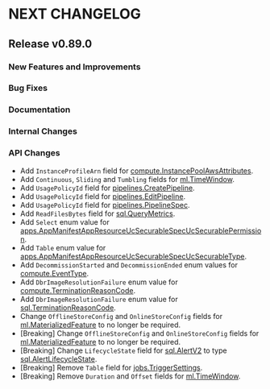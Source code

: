 # NEXT CHANGELOG

## Release v0.89.0

### New Features and Improvements

### Bug Fixes

### Documentation

### Internal Changes

### API Changes
* Add `InstanceProfileArn` field for [compute.InstancePoolAwsAttributes](https://pkg.go.dev/github.com/databricks/databricks-sdk-go/service/compute#InstancePoolAwsAttributes).
* Add `Continuous`, `Sliding` and `Tumbling` fields for [ml.TimeWindow](https://pkg.go.dev/github.com/databricks/databricks-sdk-go/service/ml#TimeWindow).
* Add `UsagePolicyId` field for [pipelines.CreatePipeline](https://pkg.go.dev/github.com/databricks/databricks-sdk-go/service/pipelines#CreatePipeline).
* Add `UsagePolicyId` field for [pipelines.EditPipeline](https://pkg.go.dev/github.com/databricks/databricks-sdk-go/service/pipelines#EditPipeline).
* Add `UsagePolicyId` field for [pipelines.PipelineSpec](https://pkg.go.dev/github.com/databricks/databricks-sdk-go/service/pipelines#PipelineSpec).
* Add `ReadFilesBytes` field for [sql.QueryMetrics](https://pkg.go.dev/github.com/databricks/databricks-sdk-go/service/sql#QueryMetrics).
* Add `Select` enum value for [apps.AppManifestAppResourceUcSecurableSpecUcSecurablePermission](https://pkg.go.dev/github.com/databricks/databricks-sdk-go/service/apps#AppManifestAppResourceUcSecurableSpecUcSecurablePermission).
* Add `Table` enum value for [apps.AppManifestAppResourceUcSecurableSpecUcSecurableType](https://pkg.go.dev/github.com/databricks/databricks-sdk-go/service/apps#AppManifestAppResourceUcSecurableSpecUcSecurableType).
* Add `DecommissionStarted` and `DecommissionEnded` enum values for [compute.EventType](https://pkg.go.dev/github.com/databricks/databricks-sdk-go/service/compute#EventType).
* Add `DbrImageResolutionFailure` enum value for [compute.TerminationReasonCode](https://pkg.go.dev/github.com/databricks/databricks-sdk-go/service/compute#TerminationReasonCode).
* Add `DbrImageResolutionFailure` enum value for [sql.TerminationReasonCode](https://pkg.go.dev/github.com/databricks/databricks-sdk-go/service/sql#TerminationReasonCode).
* Change `OfflineStoreConfig` and `OnlineStoreConfig` fields for [ml.MaterializedFeature](https://pkg.go.dev/github.com/databricks/databricks-sdk-go/service/ml#MaterializedFeature) to no longer be required.
* [Breaking] Change `OfflineStoreConfig` and `OnlineStoreConfig` fields for [ml.MaterializedFeature](https://pkg.go.dev/github.com/databricks/databricks-sdk-go/service/ml#MaterializedFeature) to no longer be required.
* [Breaking] Change `LifecycleState` field for [sql.AlertV2](https://pkg.go.dev/github.com/databricks/databricks-sdk-go/service/sql#AlertV2) to type [sql.AlertLifecycleState](https://pkg.go.dev/github.com/databricks/databricks-sdk-go/service/sql#AlertLifecycleState).
* [Breaking] Remove `Table` field for [jobs.TriggerSettings](https://pkg.go.dev/github.com/databricks/databricks-sdk-go/service/jobs#TriggerSettings).
* [Breaking] Remove `Duration` and `Offset` fields for [ml.TimeWindow](https://pkg.go.dev/github.com/databricks/databricks-sdk-go/service/ml#TimeWindow).